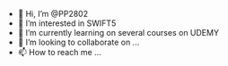 - 👋 Hi, I’m @PP2802
- 👀 I’m interested in SWIFT5
- 🌱 I’m currently learning on several courses on UDEMY
- 💞️ I’m looking to collaborate on ...
- 📫 How to reach me ...

<!---
PP2802/PP2802 is a ✨ special ✨ repository because its `README.md` (this file) appears on your GitHub profile.
You can click the Preview link to take a look at your changes.
--->
